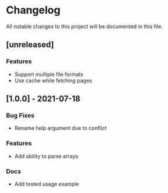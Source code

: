 # Changelog

All notable changes to this project will be documented in this file.

## [unreleased]

### Features

- Support multiple file formats
- Use cache while fetching pages

## [1.0.0] - 2021-07-18

### Bug Fixes

- Rename help argument due to conflict

### Features

- Add ability to parse arrays

### Docs

- Add tested usage example

<!-- generated by git-cliff -->
